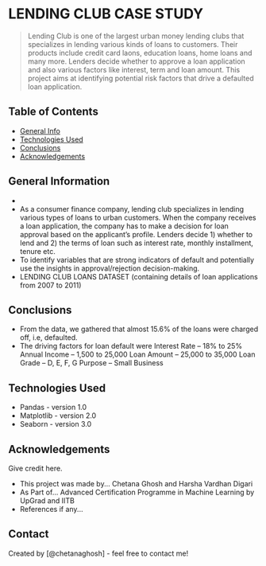 # LENDING CLUB CASE STUDY
> Lending Club is one of the largest urban money lending clubs that specializes in lending various kinds of loans to customers. Their products include credit card laons, education loans, home loans and many more. Lenders decide whether to approve a loan application and also various factors like interest, term and loan amount.
> This project aims at identifying potential risk factors that drive a defaulted loan application.

## Table of Contents
* [General Info](#general-information)
* [Technologies Used](#technologies-used)
* [Conclusions](#conclusions)
* [Acknowledgements](#acknowledgements)

<!-- You can include any other section that is pertinent to your problem -->

## General Information
- 
- As a consumer finance company, lending club specializes in lending various types of loans to urban customers. When the company receives a loan application, the company has to make a decision for loan approval based on the applicant’s profile. Lenders decide 1) whether to lend and 2) the terms of loan such as interest rate, monthly installment, tenure etc.
- To identify variables that are strong indicators of default and potentially use the insights in approval/rejection decision-making.
- LENDING CLUB LOANS DATASET (containing details of loan applications from 2007 to 2011)

## Conclusions
- From the data, we gathered that almost 15.6% of the loans were charged off, i.e, defaulted.
- The driving factors for loan default were
Interest Rate – 18% to 25%
Annual Income – 1,500 to 25,000 
Loan Amount – 25,000 to 35,000
Loan Grade – D, E, F, G 
Purpose – Small Business


## Technologies Used
- Pandas - version 1.0
- Matplotlib - version 2.0
- Seaborn - version 3.0


## Acknowledgements
Give credit here.
- This project was made by... Chetana Ghosh and Harsha Vardhan Digari
- As Part of... Advanced Certification Programme in Machine Learning by UpGrad and IITB
- References if any...


## Contact
Created by [@chetanaghosh] - feel free to contact me!

